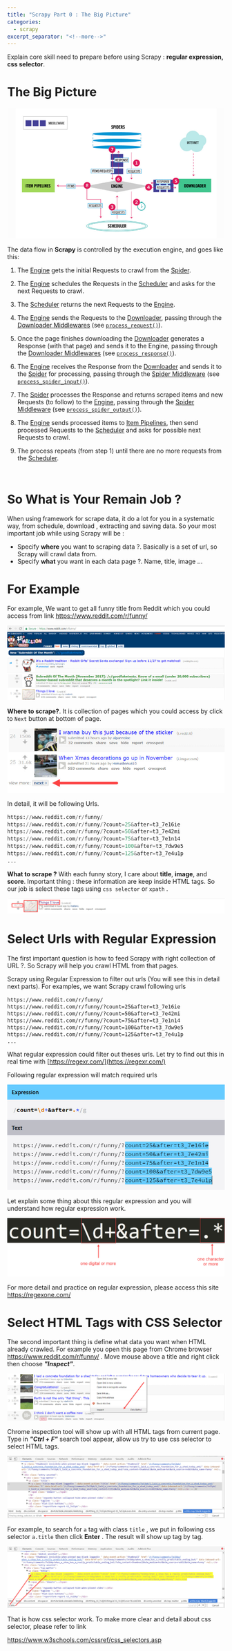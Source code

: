 ```yaml
---
title: "Scrapy Part 0 : The Big Picture"
categories:
  - scrapy
excerpt_separator: "<!--more-->"
---
```



Explain core skill need to prepare before using Scrapy : **regular expression, css selector**.

<!--more-->

# The Big Picture

![2017-11-16_21-55-27](/assets\images\2017-11-16_21-55-27.jpg)



The data flow in **Scrapy** is controlled by the execution engine, and goes like this:

1. The [Engine](https://docs.scrapy.org/en/latest/topics/architecture.html#component-engine) gets the initial Requests to crawl from the [Spider](https://docs.scrapy.org/en/latest/topics/architecture.html#component-spiders).

2. The [Engine](https://docs.scrapy.org/en/latest/topics/architecture.html#component-engine) schedules the Requests in the [Scheduler](https://docs.scrapy.org/en/latest/topics/architecture.html#component-scheduler) and asks for the next Requests to crawl.

3. The [Scheduler](https://docs.scrapy.org/en/latest/topics/architecture.html#component-scheduler) returns the next Requests to the [Engine](https://docs.scrapy.org/en/latest/topics/architecture.html#component-engine).

4. The [Engine](https://docs.scrapy.org/en/latest/topics/architecture.html#component-engine) sends the Requests to the [Downloader](https://docs.scrapy.org/en/latest/topics/architecture.html#component-downloader), passing through the [Downloader Middlewares](https://docs.scrapy.org/en/latest/topics/architecture.html#component-downloader-middleware) (see [`process_request()`](https://docs.scrapy.org/en/latest/topics/downloader-middleware.html#scrapy.downloadermiddlewares.DownloaderMiddleware.process_request)).

5. Once the page finishes downloading the [Downloader](https://docs.scrapy.org/en/latest/topics/architecture.html#component-downloader) generates a Response (with that page) and sends it to the Engine, passing through the [Downloader Middlewares](https://docs.scrapy.org/en/latest/topics/architecture.html#component-downloader-middleware) (see [`process_response()`](https://docs.scrapy.org/en/latest/topics/downloader-middleware.html#scrapy.downloadermiddlewares.DownloaderMiddleware.process_response)).

6. The [Engine](https://docs.scrapy.org/en/latest/topics/architecture.html#component-engine) receives the Response from the [Downloader](https://docs.scrapy.org/en/latest/topics/architecture.html#component-downloader) and sends it to the [Spider](https://docs.scrapy.org/en/latest/topics/architecture.html#component-spiders) for processing, passing through the [Spider Middleware](https://docs.scrapy.org/en/latest/topics/architecture.html#component-spider-middleware) (see [`process_spider_input()`](https://docs.scrapy.org/en/latest/topics/spider-middleware.html#scrapy.spidermiddlewares.SpiderMiddleware.process_spider_input)).

7. The [Spider](https://docs.scrapy.org/en/latest/topics/architecture.html#component-spiders) processes the Response and returns scraped items and new Requests (to follow) to the [Engine](https://docs.scrapy.org/en/latest/topics/architecture.html#component-engine), passing through the [Spider Middleware](https://docs.scrapy.org/en/latest/topics/architecture.html#component-spider-middleware) (see [`process_spider_output()`](https://docs.scrapy.org/en/latest/topics/spider-middleware.html#scrapy.spidermiddlewares.SpiderMiddleware.process_spider_output)).

8. The [Engine](https://docs.scrapy.org/en/latest/topics/architecture.html#component-engine) sends processed items to [Item Pipelines](https://docs.scrapy.org/en/latest/topics/architecture.html#component-pipelines), then send processed Requests to the [Scheduler](https://docs.scrapy.org/en/latest/topics/architecture.html#component-scheduler) and asks for possible next Requests to crawl.

9. The process repeats (from step 1) until there are no more requests from the [Scheduler](https://docs.scrapy.org/en/latest/topics/architecture.html#component-scheduler).

   ​

# So What is Your Remain Job ?

When using framework for scrape data, it do a lot for you in a systematic way, from schedule, download , extracting and saving data. So your most important job while using Scrapy will be :

* Specify **where** you want to scraping data ?. Basically is a set of url, so Scrapy will crawl data from.
* Specify  **what** you want in each data page ?.  Name, title, image ...



# For Example

For example, We want to get all funny title from Reddit which you could access from link https://www.reddit.com/r/funny/

![2017-11-17_4-26-34](/assets\images\2017-11-17_4-26-34.jpg)

**Where to scrape?**. It is collection of pages which you could access by click to `Next` button at bottom of page.

![2017-11-17_4-28-30](/assets\images\2017-11-17_4-28-30.jpg)

In detail, it will be following Urls.

```python
https://www.reddit.com/r/funny/
https://www.reddit.com/r/funny/?count=25&after=t3_7e16ie
https://www.reddit.com/r/funny/?count=50&after=t3_7e42mi
https://www.reddit.com/r/funny/?count=75&after=t3_7e1n14
https://www.reddit.com/r/funny/?count=100&after=t3_7dw9e5
https://www.reddit.com/r/funny/?count=125&after=t3_7e4u1p
...
```

**What to scrape ?**  With each funny story, I care about **title**, **image**, and **score**. Important thing : these information are keep inside HTML tags. So our job is select these tags using `css selector` or `xpath` .

![2017-11-17_5-09-47](/assets\images\2017-11-17_5-09-47.jpg)



# Select Urls with Regular Expression

The first important question is how to feed Scrapy with right collection of URL ?. So Scrapy will help you crawl HTML from that pages.

Scrapy using Regular Expression to filter out urls (You will see this in detail next parts). For examples, we want Scrapy crawl following urls

```shell
https://www.reddit.com/r/funny/
https://www.reddit.com/r/funny/?count=25&after=t3_7e16ie
https://www.reddit.com/r/funny/?count=50&after=t3_7e42mi
https://www.reddit.com/r/funny/?count=75&after=t3_7e1n14
https://www.reddit.com/r/funny/?count=100&after=t3_7dw9e5
https://www.reddit.com/r/funny/?count=125&after=t3_7e4u1p
...
```

What regular expression could filter out theses urls. Let try to find out this in real time with [https://regexr.com/](https://regexr.com/) 

Following regular expression will match required urls

![2017-11-20_9-42-56](/assets\images\2017-11-20_9-42-56.jpg)



Let explain some thing about this regular expression and you will understand how regular expression work.

![2017-11-20_9-45-45](/assets\images\2017-11-20_9-45-45.jpg)

For more detail and practice on regular expression, please access this site https://regexone.com/

# Select HTML Tags with CSS Selector

The second important thing is define what data you want when HTML already crawled. For example you open this page from Chrome browser https://www.reddit.com/r/funny/ . Move mouse above a title and right click then choose ***"Inspect"***. 

![2017-11-20_15-13-00](/assets\images\2017-11-20_15-13-00.jpg)



Chrome inspection tool will show up with all HTML tags from current page. Type in ***"Ctrl + F"*** search tool appear, allow us try to use css selector to select HTML tags.

![2017-11-20_15-25-22](/assets\images\2017-11-20_15-25-22.jpg)

For example, to search for `a` tag with class `title` , we put in following css selector `a.title` then click **Enter** . The result will show up tag by tag.

![2017-11-20_15-30-16](/assets\images\2017-11-20_15-30-16.jpg)

That is how css selector work. To make more clear and detail about css selector, please refer to link 

https://www.w3schools.com/cssref/css_selectors.asp